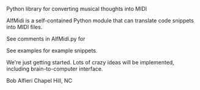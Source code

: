 Python library for converting musical thoughts into MIDI

AlfMidi is a self-contained Python module that can translate code snippets into MIDI files.

See comments in AlfMidi.py for 

See examples for example snippets.

We're just getting started.  Lots of crazy ideas will be implemented, including brain-to-computer
interface.  

Bob Alfieri
Chapel Hill, NC
